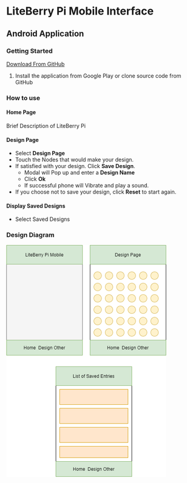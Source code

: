 # LiteBerry Pi Mobile Interface
## Android Application

### Getting Started

[Download From GitHub](https://github.com/4a50/LiteBerryPiMobile)

1. Install the application from Google Play or clone source code from GitHub 

### How to use

#### Home Page

Brief Description of LiteBerry Pi

#### Design Page
+ Select **Design Page**
+ Touch the Nodes that would make your design.
+ If satisfied with your design.  Click **Save Design**.
  + Modal will Pop up and enter a **Design Name**
  + Click **Ok** 
  + If successful phone will Vibrate and play a sound.
+ If you choose not to save your design, click **Reset** to start again.

#### Display Saved Designs

+ Select Saved Designs


### Design Diagram

![Design Diagram](./LiteBerryPiMobile\Assets\LiteBerryPiDiag.png)


